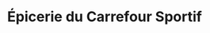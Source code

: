---
title: "Épicerie du Carrefour Sportif"
url: /amqui/epicerie-du-carrefour-sportif/
shop: supermarket
---
